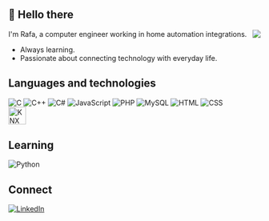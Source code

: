 <h2 class="heading-element" dir="auto">🌌 Hello there</h2>

<a href="https://github.com/anuraghazra/github-readme-stats">
  <img align="right" src="https://github-readme-stats.vercel.app/api/top-langs/?username=RafaCarrascoF&hide_title=true&stats_format=bytes&layout=compact&theme=city_lights" />
</a>

I'm Rafa, a computer engineer working in home automation integrations.
* Always learning.
* Passionate about connecting technology with everyday life.

<h2 class="heading-element" dir="auto">Languages and technologies</h2>

![C](https://img.shields.io/badge/C-00599C?logo=c&logoColor=white)
![C++](https://img.shields.io/badge/C++-00599C?logo=cplusplus&logoColor=white)
![C#](https://img.shields.io/badge/C%23-239120?logo=csharp&logoColor=white)
![JavaScript](https://img.shields.io/badge/JavaScript-F7DF1E?logo=javascript&logoColor=black)
![PHP](https://img.shields.io/badge/PHP-777BB4?logo=php&logoColor=white)
![MySQL](https://img.shields.io/badge/MySQL-4479A1?logo=mysql&logoColor=white)
![HTML](https://img.shields.io/badge/HTML5-E34F26?logo=html5&logoColor=white)
![CSS](https://img.shields.io/badge/CSS3-1572B6?logo=css3&logoColor=white)
<br>
<a href="https://www.knx.org">
  <img alt="KNX" height="35px" src="https://github.com/Altra-Sistemas/RafaCarrascoF/raw/master/.github/resources/knx.png">
</a>

<h2 class="heading-element" dir="auto">Learning</h2>

![Python](https://img.shields.io/badge/Python-3776AB?logo=python&logoColor=white)


<h2 class="heading-element" dir="auto">Connect</h2>

[![LinkedIn](https://img.shields.io/badge/LinkedIn-0A66C2?logo=linkedin&logoColor=white)](https://www.linkedin.com/in/rafacarrascofuentes)
